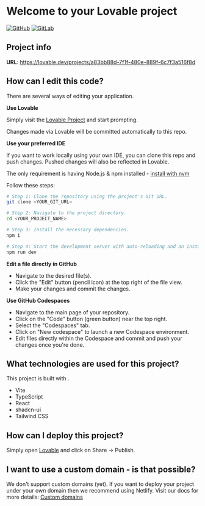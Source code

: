 # Welcome to your Lovable project

[![GitHub](https://img.shields.io/badge/GitHub-Primary-181717?logo=github)](https://github.com/daryllundy/gitlab-dashwatch) [![GitLab](https://img.shields.io/badge/GitLab-Mirror-FCA121?logo=gitlab)](https://gitlab.com/daryllundy/gitlab-dashwatch)


## Project info

**URL**: https://lovable.dev/projects/a83bb88d-7f1f-480e-889f-6c7f3a516f8d

## How can I edit this code?

There are several ways of editing your application.

**Use Lovable**

Simply visit the [Lovable Project](https://lovable.dev/projects/a83bb88d-7f1f-480e-889f-6c7f3a516f8d) and start prompting.

Changes made via Lovable will be committed automatically to this repo.

**Use your preferred IDE**

If you want to work locally using your own IDE, you can clone this repo and push changes. Pushed changes will also be reflected in Lovable.

The only requirement is having Node.js & npm installed - [install with nvm](https://github.com/nvm-sh/nvm#installing-and-updating)

Follow these steps:

```sh
# Step 1: Clone the repository using the project's Git URL.
git clone <YOUR_GIT_URL>

# Step 2: Navigate to the project directory.
cd <YOUR_PROJECT_NAME>

# Step 3: Install the necessary dependencies.
npm i

# Step 4: Start the development server with auto-reloading and an instant preview.
npm run dev
```

**Edit a file directly in GitHub**

- Navigate to the desired file(s).
- Click the "Edit" button (pencil icon) at the top right of the file view.
- Make your changes and commit the changes.

**Use GitHub Codespaces**

- Navigate to the main page of your repository.
- Click on the "Code" button (green button) near the top right.
- Select the "Codespaces" tab.
- Click on "New codespace" to launch a new Codespace environment.
- Edit files directly within the Codespace and commit and push your changes once you're done.

## What technologies are used for this project?

This project is built with .

- Vite
- TypeScript
- React
- shadcn-ui
- Tailwind CSS

## How can I deploy this project?

Simply open [Lovable](https://lovable.dev/projects/a83bb88d-7f1f-480e-889f-6c7f3a516f8d) and click on Share -> Publish.

## I want to use a custom domain - is that possible?

We don't support custom domains (yet). If you want to deploy your project under your own domain then we recommend using Netlify. Visit our docs for more details: [Custom domains](https://docs.lovable.dev/tips-tricks/custom-domain/)
